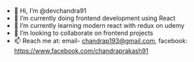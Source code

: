 - 👋 Hi, I’m @devchandra91
- 👀 I’m currently doing frontend development using React
- 🌱 I’m currently learning modern react with redux on udemy
- 💞️ I’m looking to collaborate on frontend projects
- 📫 Reach me at: email- chandrap193@gmail.com, facebook: https://www.facebook.com/chandraprakash91
